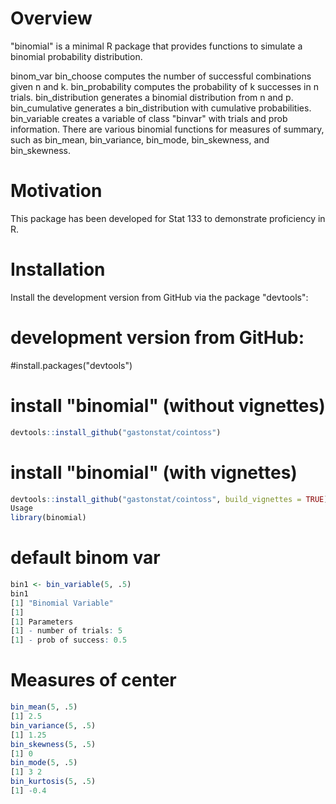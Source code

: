 # Overview
"binomial" is a minimal R package that provides functions to simulate a binomial probability distribution.

binom_var
bin_choose computes the number of successful combinations given n and k.
bin_probability computes the probability of k successes in n trials.
bin_distribution generates a binomial distribution from n and p.
bin_cumulative generates a bin_distribution with cumulative probabilities.
bin_variable creates a variable of class "binvar" with trials and prob information.
There are various binomial functions for measures of summary, such as bin_mean, bin_variance, bin_mode, bin_skewness, and bin_skewness.

# Motivation
This package has been developed for Stat 133 to demonstrate proficiency in R.

# Installation
Install the development version from GitHub via the package "devtools":

# development version from GitHub:
#install.packages("devtools")

# install "binomial" (without vignettes)
```r
devtools::install_github("gastonstat/cointoss")
```
# install "binomial" (with vignettes)
```r
devtools::install_github("gastonstat/cointoss", build_vignettes = TRUE)
Usage
library(binomial)
```

# default binom var
```r
bin1 <- bin_variable(5, .5)
bin1
[1] "Binomial Variable"
[1]
[1] Parameters
[1] - number of trials: 5
[1] - prob of success: 0.5
```

# Measures of center
```r
bin_mean(5, .5)
[1] 2.5
bin_variance(5, .5)
[1] 1.25
bin_skewness(5, .5)
[1] 0
bin_mode(5, .5)
[1] 3 2
bin_kurtosis(5, .5)
[1] -0.4
```
